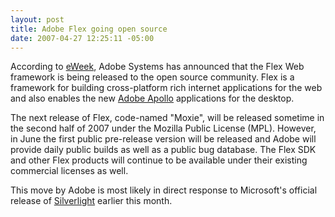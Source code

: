 ```yaml
---
layout: post
title: Adobe Flex going open source
date: 2007-04-27 12:25:11 -05:00
---
```


According to [eWeek](http://www.eweek.com/article2/0%2C1895%2C2122767%2C00.asp?kc=EWNAVEMNL042707EOAD), Adobe Systems has announced that the Flex Web framework is being released to the open source community. Flex is a framework for building cross-platform rich internet applications for the web and also enables the new [Adobe Apollo](http://labs.adobe.com/technologies/apollo/) applications for the desktop.

The next release of Flex, code-named "Moxie", will be released sometime in the second half of 2007 under the Mozilla Public License (MPL). However, in June the first public pre-release version will be released and Adobe will provide daily public builds as well as a public bug database. The Flex SDK and other Flex products will continue to be available under their existing commercial licenses as well.

This move by Adobe is most likely in direct response to Microsoft's official release of [Silverlight](http://www.microsoft.com/silverlight/asp/default.aspx) earlier this month.

